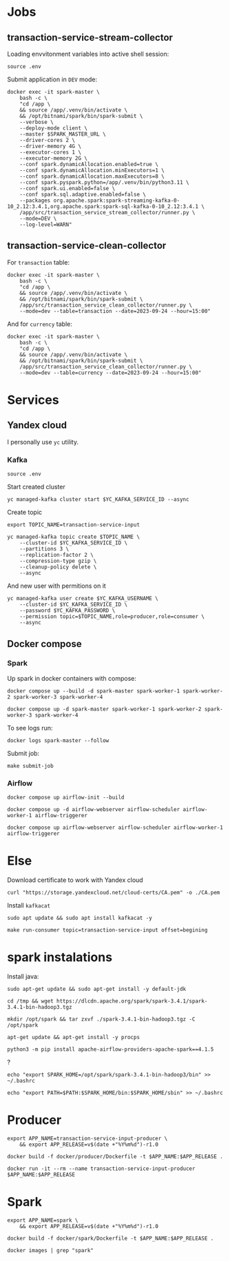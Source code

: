 

# Jobs

## transaction-service-stream-collector

Loading envvitonment variables into active shell session:

```shell
source .env
```

Submit application in `DEV` mode:

```shell
docker exec -it spark-master \
	bash -c \
	"cd /app \
	&& source /app/.venv/bin/activate \
	&& /opt/bitnami/spark/bin/spark-submit \
	--verbose \
	--deploy-mode client \
	--master $SPARK_MASTER_URL \
	--driver-cores 2 \
	--driver-memory 4G \
	--executor-cores 1 \
	--executor-memory 2G \
	--conf spark.dynamicAllocation.enabled=true \
	--conf spark.dynamicAllocation.minExecutors=1 \
	--conf spark.dynamicAllocation.maxExecutors=8 \
	--conf spark.pyspark.python=/app/.venv/bin/python3.11 \
	--conf spark.ui.enabled=false \
	--conf spark.sql.adaptive.enabled=false \
	--packages org.apache.spark:spark-streaming-kafka-0-10_2.12:3.4.1,org.apache.spark:spark-sql-kafka-0-10_2.12:3.4.1 \
	/app/src/transaction_service_stream_collector/runner.py \
	--mode=DEV \
	--log-level=WARN"
```



## transaction-service-clean-collector

For `transaction` table:

```shell
docker exec -it spark-master \
	bash -c \
	"cd /app \
	&& source /app/.venv/bin/activate \
	&& /opt/bitnami/spark/bin/spark-submit \
	/app/src/transaction_service_clean_collector/runner.py \
	--mode=dev --table=transaction --date=2023-09-24 --hour=15:00"
```

And for `currency` table:

```shell
docker exec -it spark-master \
	bash -c \
	"cd /app \
	&& source /app/.venv/bin/activate \
	&& /opt/bitnami/spark/bin/spark-submit \
	/app/src/transaction_service_clean_collector/runner.py \
	--mode=dev --table=currency --date=2023-09-24 --hour=15:00"
```



# Services

## Yandex cloud

I personally use `yc` utility.

### Kafka

```shell
source .env
```

Start created cluster

```shell
yc managed-kafka cluster start $YC_KAFKA_SERVICE_ID --async
```

Create topic 

```shell
export TOPIC_NAME=transaction-service-input
```

```shell
yc managed-kafka topic create $TOPIC_NAME \
    --cluster-id $YC_KAFKA_SERVICE_ID \
    --partitions 3 \
    --replication-factor 2 \
    --compression-type gzip \
    --cleanup-policy delete \
    --async
```

And new user with permitions on it

```shell
yc managed-kafka user create $YC_KAFKA_USERNAME \
    --cluster-id $YC_KAFKA_SERVICE_ID \
    --password $YC_KAFKA_PASSWORD \
    --permission topic=$TOPIC_NAME,role=producer,role=consumer \
    --async
```


## Docker compose 


### Spark

Up spark in docker containers with compose:

```shell
docker compose up --build -d spark-master spark-worker-1 spark-worker-2 spark-worker-3 spark-worker-4

docker compose up -d spark-master spark-worker-1 spark-worker-2 spark-worker-3 spark-worker-4
```

To see logs run:

```shell
docker logs spark-master --follow 
```



Submit job:

```shell
make submit-job
```

### Airflow

```shell
docker compose up airflow-init --build
```

```shell
docker compose up -d airflow-webserver airflow-scheduler airflow-worker-1 airflow-triggerer

docker compose up airflow-webserver airflow-scheduler airflow-worker-1 airflow-triggerer
```



# Else


Download certificate to work with Yandex cloud

```shell
curl "https://storage.yandexcloud.net/cloud-certs/CA.pem" -o ./CA.pem   
```


Install `kafkacat`

```shell
sudo apt update && sudo apt install kafkacat -y
```

```shell
make run-consumer topic=transaction-service-input offset=begining
```


# spark instalations

Install java:

```shell
sudo apt-get update && sudo apt-get install -y default-jdk
```

```shell
cd /tmp && wget https://dlcdn.apache.org/spark/spark-3.4.1/spark-3.4.1-bin-hadoop3.tgz
```

```shell
mkdir /opt/spark && tar zxvf ./spark-3.4.1-bin-hadoop3.tgz -C /opt/spark
```


```shell
apt-get update && apt-get install -y procps
```


```shell
python3 -m pip install apache-airflow-providers-apache-spark==4.1.5
```

?
```shell
echo "export SPARK_HOME=/opt/spark/spark-3.4.1-bin-hadoop3/bin" >> ~/.bashrc
 
echo "export PATH=$PATH:$SPARK_HOME/bin:$SPARK_HOME/sbin" >> ~/.bashrc
```


# Producer 

```shell
export APP_NAME=transaction-service-input-producer \
	&& export APP_RELEASE=v$(date +"%Y%m%d")-r1.0
```

```shell
docker build -f docker/producer/Dockerfile -t $APP_NAME:$APP_RELEASE .
```

```shell
docker run -it --rm --name transaction-service-input-producer $APP_NAME:$APP_RELEASE
```



# Spark 

```shell
export APP_NAME=spark \
	&& export APP_RELEASE=v$(date +"%Y%m%d")-r1.0
```

```shell
docker build -f docker/spark/Dockerfile -t $APP_NAME:$APP_RELEASE .
```

```shell
docker images | grep "spark"
```

